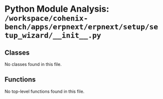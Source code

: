 # Python Module Analysis: `/workspace/cohenix-bench/apps/erpnext/erpnext/setup/setup_wizard/__init__.py`

## Classes

No classes found in this file.


## Functions

No top-level functions found in this file.
